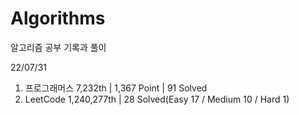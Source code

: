 # Algorithms

알고리즘 공부 기록과 풀이

22/07/31

1. 프로그래머스 7,232th | 1,367 Point | 91 Solved
2. LeetCode 1,240,277th | 28 Solved(Easy 17 / Medium 10 / Hard 1)
